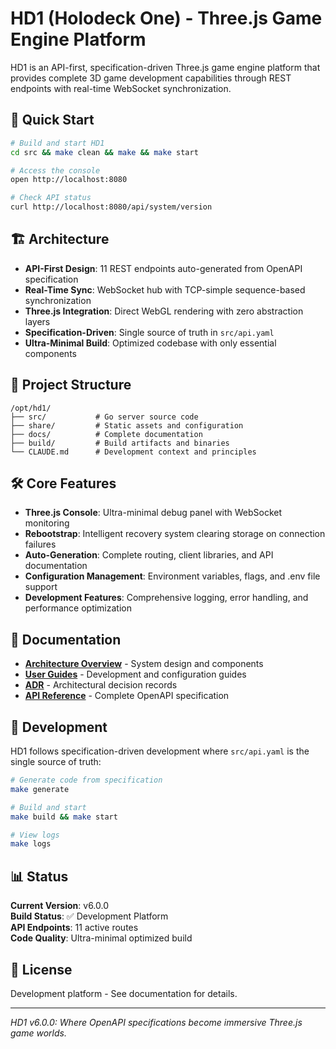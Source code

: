 # HD1 (Holodeck One) - Three.js Game Engine Platform

HD1 is an API-first, specification-driven Three.js game engine platform that provides complete 3D game development capabilities through REST endpoints with real-time WebSocket synchronization.

## 🚀 Quick Start

```bash
# Build and start HD1
cd src && make clean && make && make start

# Access the console
open http://localhost:8080

# Check API status
curl http://localhost:8080/api/system/version
```

## 🏗️ Architecture

- **API-First Design**: 11 REST endpoints auto-generated from OpenAPI specification
- **Real-Time Sync**: WebSocket hub with TCP-simple sequence-based synchronization  
- **Three.js Integration**: Direct WebGL rendering with zero abstraction layers
- **Specification-Driven**: Single source of truth in `src/api.yaml`
- **Ultra-Minimal Build**: Optimized codebase with only essential components

## 📁 Project Structure

```
/opt/hd1/
├── src/           # Go server source code
├── share/         # Static assets and configuration
├── docs/          # Complete documentation
├── build/         # Build artifacts and binaries
└── CLAUDE.md      # Development context and principles
```

## 🛠️ Core Features

- **Three.js Console**: Ultra-minimal debug panel with WebSocket monitoring
- **Rebootstrap**: Intelligent recovery system clearing storage on connection failures  
- **Auto-Generation**: Complete routing, client libraries, and API documentation
- **Configuration Management**: Environment variables, flags, and .env file support
- **Development Features**: Comprehensive logging, error handling, and performance optimization

## 📖 Documentation

- **[Architecture Overview](docs/architecture/overview.md)** - System design and components
- **[User Guides](docs/guides/)** - Development and configuration guides
- **[ADR](docs/adr/)** - Architectural decision records
- **[API Reference](src/api.yaml)** - Complete OpenAPI specification

## 🔧 Development

HD1 follows specification-driven development where `src/api.yaml` is the single source of truth:

```bash
# Generate code from specification
make generate

# Build and start
make build && make start

# View logs
make logs
```

## 📊 Status

**Current Version**: v6.0.0  
**Build Status**: ✅ Development Platform  
**API Endpoints**: 11 active routes  
**Code Quality**: Ultra-minimal optimized build

## 📄 License

Development platform - See documentation for details.

---

*HD1 v6.0.0: Where OpenAPI specifications become immersive Three.js game worlds.*